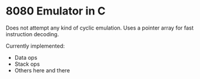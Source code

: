 8080 Emulator in C
===
Does not attempt any kind of cyclic emulation. Uses a pointer array for fast instruction decoding.

Currently implemented:
- Data ops
- Stack ops
- Others here and there

